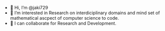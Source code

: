 - 👋 Hi, I’m @jaki729
- 👀 I’m interested in Research on interdiciplinary domains and mind set of mathematical ascpect of computer science to code.
- 💞️ I can collaborate for Research and Development.
<!---
jaki729/jaki729 is a ✨ special ✨ repository because its `README.md` (this file) appears on your GitHub profile.
You can click the Preview link to take a look at your changes.
--->
